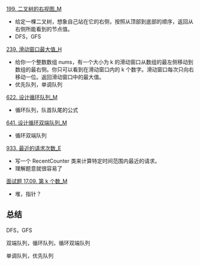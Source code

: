 

[199. 二叉树的右视图_M](../explain/199.%20二叉树的右视图_M.md)

- 给定一棵二叉树，想象自己站在它的右侧，按照从顶部到底部的顺序，返回从右侧所能看到的节点值。
- DFS，GFS

[239. 滑动窗口最大值_H](../explain/239.%20滑动窗口最大值_H.md)

- 给你一个整数数组 nums，有一个大小为 k 的滑动窗口从数组的最左侧移动到数组的最右侧。你只可以看到在滑动窗口内的 k 个数字。滑动窗口每次只向右移动一位。返回滑动窗口中的最大值。
- 优先队列，单调队列

[622. 设计循环队列_M](../explain/622.%20设计循环队列_M.md)

- 循环队列，队首队尾的公式

[641. 设计循环双端队列_M](../explain/641.%20设计循环双端队列_M.md)

- 循环双端队列

[933. 最近的请求次数_E](../explain/933.%20最近的请求次数_E.md)

- 写一个 RecentCounter 类来计算特定时间范围内最近的请求。
- 理解题意就很容易了

[面试题 17.09. 第 k 个数_M](../explain/面试题%2017.09.%20第%20k%20个数_M.md)

- 堆，指针？


## 总结

DFS，GFS

双端队列，循环队列，循环双端队列

单调队列，优先队列

